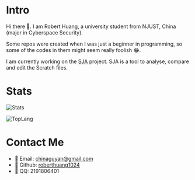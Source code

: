# Intro 

Hi there 👋. I am Robert Huang, a university student from NJUST, China (major in Cyberspace Security).

Some repos were created when I was just a beginner in programming, so some of the codes in them might seem really foolish 😂.

I am currently working on the [SJA](https://github.com/roberthuang1024/sja-v3) project. SJA is a tool to analyse, compare and edit the Scratch files.

# Stats
![Stats](https://github-readme-stats.vercel.app/api?username=roberthuang1024&show_icons=true&count_private=true)

![TopLang](https://github-readme-stats.vercel.app/api/top-langs?username=roberthuang1024&show_icons=true&layout=compact)


# Contact Me
- 📧 Email: [chinaguyan@gmail.com](mailto:chinaguyan@gmail.com)
- 🐙 Github: [roberthuang1024](https://github.com/roberthuang1024)
- 🐧 QQ: 2191806401
